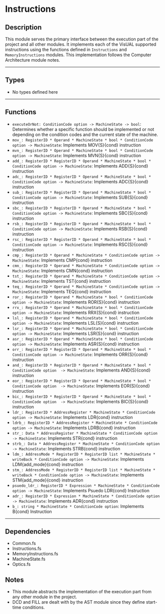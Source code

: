 # Instructions

## Description

This module serves the primary interface between the execution part of the project and all other modules. It implements each of the VisUAL supported instructions using the functions defined in `Instructions` and `MemoryInstructions` modules. This implementation follows the Computer Architecture module notes.

---
## Types
* No types defined here
---
## Functions

* `executeOrNot: ConditionCode option -> MachineState -> bool`: Determines whether a specific function should be implemented or not depending on the condition codes and the current state of the machine.
* `mov_: RegisterID * Operand * MachineState * bool * ConditionCode option -> MachineState`: Implements MOV{S}{cond} instruction
* `mvn_: RegisterID * Operand * MachineState * bool * ConditionCode option -> MachineState`: Implements MVN{S}{cond} instruction
* `add_: RegisterID * RegisterID * Operand * MachineState * bool * ConditionCode option -> MachineState`: Implements ADD{S}{cond} instruction
* `adc_: RegisterID * RegisterID * Operand * MachineState * bool * ConditionCode option -> MachineState`: Implements ADC{S}{cond} instruction
* `sub_: RegisterID * RegisterID * Operand * MachineState * bool * ConditionCode option -> MachineState`: Implements SUB{S}{cond} instruction
* `sbc_: RegisterID * RegisterID * Operand * MachineState * bool * ConditionCode option -> MachineState`: Implements SBC{S}{cond} instruction
* `rsb_: RegisterID * RegisterID * Operand * MachineState * bool * ConditionCode option -> MachineState`: Implements RSB{S}{cond} instruction
* `rsc_: RegisterID * RegisterID * Operand * MachineState * bool * ConditionCode option -> MachineState`: Implements RSC{S}{cond} instruction
* `cmp_: RegisterID * Operand * MachineState * ConditionCode option -> MachineState`: Implements CMP{cond} instruction
* `cmn_: RegisterID * Operand * MachineState * ConditionCode option -> MachineState`: Implements CMN{cond} instruction
* `tst_: RegisterID * Operand * MachineState * ConditionCode option -> MachineState`: Implements TST{cond} instruction
* `teq_: RegisterID * Operand * MachineState * ConditionCode option -> MachineState`: Implements TEQ{cond} instruction
* `ror_: RegisterID * Operand * MachineState * bool * ConditionCode option -> MachineState`: Implements ROR{S}{cond} instruction
* `rrx_: RegisterID * Operand * MachineState * bool * ConditionCode option -> MachineState`: Implements RRX{S}{cond} instruction
* `lsl_: RegisterID * Operand * MachineState * bool * ConditionCode option -> MachineState`: Implements LSL{S}{cond} instruction
* `lsr_: RegisterID * Operand * MachineState * bool * ConditionCode option -> MachineState`: Implements LSR{S}{cond} instruction
* `asr_: RegisterID * Operand * MachineState * bool * ConditionCode option -> MachineState`: Implements ASR{S}{cond} instruction
* `orr_: RegisterID * RegisterID * Operand * MachineState * bool * ConditionCode option -> MachineState`: Implements ORR{S}{cond} instruction
* `and_: RegisterID * RegisterID * Operand * MachineState * bool * ConditionCode option  -> MachineState`: Implements AND{S}{cond} instruction
* `eor_: RegisterID * RegisterID * Operand * MachineState * bool * ConditionCode option  -> MachineState`: Implements EOR{S}{cond} instruction
* `bic_: RegisterID * RegisterID * Operand * MachineState * bool * ConditionCode option  -> MachineState`: Implements BIC{S}{cond} instruction
* `ldr_: RegisterID * AddressRegister * MachineState * ConditionCode option -> MachineState`: Implements LDR{cond} instruction
* `ldrb_: RegisterID * AddressRegister * MachineState * ConditionCode option -> MachineState`: Implements LDRB{cond} instruction
* `str_: Data * AddressRegister * MachineState * ConditionCode option -> MachineState`: Implements STR{cond} instruction
* `strb_: Data * AddressRegister * MachineState * ConditionCode option -> MachineState`: Implements STRB{cond} instruction
* `ldm_: AddressMode * RegisterID * RegisterID list * MachineState * writeBack * ConditionCode option -> MachineState`: Implements LDM{add_mode}{cond} instruction
* `stm_: AddressMode * RegisterID * RegisterID list * MachineState * writeBack * ConditionCode option -> MachineState`: Implements STM{add_mode}{cond} instruction
* `psuedo_ldr_: RegisterID * Expression * MachineState * ConditionCode option -> MachineState`: Implements Psuedo LDR{cond} Instruction
* `adr_: RegisterID * Expression * MachineState * ConditionCode option -> MachineState`: Implements ADR{cond} instruction
* `b_: string * MachineState * ConditionCode option`: Implements B{cond} Instruction

---
## Dependencies

* Common.fs
* Instructions.fs
* MemoryInstructions.fs
* MachineState.fs
* Optics.fs

## Notes

* This module abstracts the implementation of the execution part from any other module in the project.
* DCD and FILL are dealt with by the AST module since they define start-time conditions.
